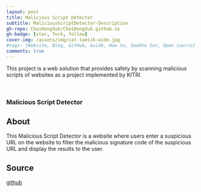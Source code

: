 ```yaml
---
layout: post
title: Malicious Script Detector
subtitle: MaliciousScriptDetector-Description
gh-repo: ChoiHongSuk/ChoiHongSuk.github.io
gh-badge: [star, fork, follow]
cover-img: /assets/img/cat-taesik-wide.jpg
#tags: [Website, Blog, GitHub, Guide, How to, Seokho Son, Open source]
comments: true
---
```


This project is a web solution that provides safety by scanning malicious scripts of websites as a project implemented by KITRI.

<br>

### Malicious Script Detector

## About
This Malicious Script Detector is a website where users enter a suspicious URL on the website to filter the malicious signature code of the suspicious URL and display the results to the user.

## Source
[github](https://github.com/ChoiHongSuk/MaliciousScriptDetector)

<br/>

